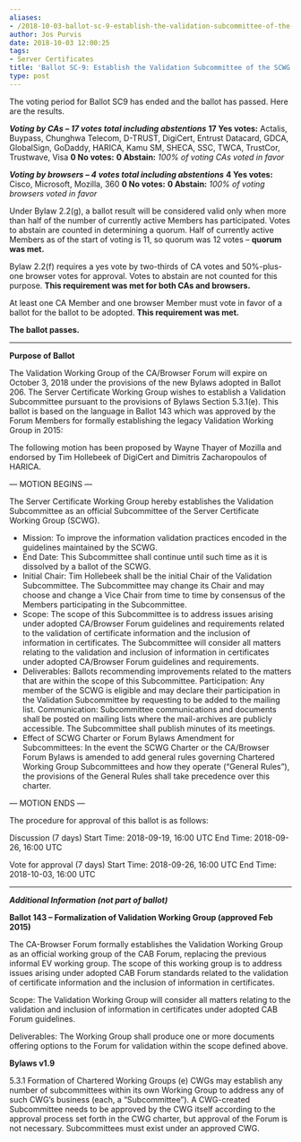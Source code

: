```yaml
---
aliases:
- /2018-10-03-ballot-sc-9-establish-the-validation-subcommittee-of-the-scwg/
author: Jos Purvis
date: 2018-10-03 12:00:25
tags:
- Server Certificates
title: 'Ballot SC-9: Establish the Validation Subcommittee of the SCWG'
type: post
---
```


The voting period for Ballot SC9 has ended and the ballot has passed. Here are the results.

_**Voting by CAs – 17 votes total including abstentions**_
**17 Yes votes:** Actalis, Buypass, Chunghwa Telecom, D-TRUST, DigiCert, Entrust Datacard, GDCA, GlobalSign, GoDaddy, HARICA, Kamu SM, SHECA, SSC, TWCA, TrustCor, Trustwave, Visa
**0 No votes:**
**0 Abstain:**
_100% of voting CAs voted in favor_

_**Voting by browsers – 4 votes total including abstentions**_
**4 Yes votes:** Cisco, Microsoft, Mozilla, 360
**0 No votes:**
**0 Abstain:**
_100% of voting browsers voted in favor_

Under Bylaw 2.2(g), a ballot result will be considered valid only when more than half of the number of currently active Members has participated. Votes to abstain are counted in determining a quorum. Half of currently active Members as of the start of voting is 11, so quorum was 12 votes – **quorum was met.**

Bylaw 2.2(f) requires a yes vote by two-thirds of CA votes and 50%-plus-one browser votes for approval. Votes to abstain are not counted for this purpose. **This requirement was met for both CAs and browsers.**

At least one CA Member and one browser Member must vote in favor of a ballot for the ballot to be adopted. **This requirement was met.**

**The ballot passes.**

______________________________________________________________________

**Purpose of Ballot**

The Validation Working Group of the CA/Browser Forum will expire on October 3, 2018 under the provisions of the new Bylaws adopted in Ballot 206. The Server Certificate Working Group wishes to establish a Validation Subcommittee pursuant to the provisions of Bylaws Section 5.3.1(e). This ballot is based on the language in Ballot 143 which was approved by the Forum Members for formally establishing the legacy Validation Working Group in 2015:

The following motion has been proposed by Wayne Thayer of Mozilla and endorsed by Tim Hollebeek of DigiCert and Dimitris Zacharopoulos of HARICA.

— MOTION BEGINS —

The Server Certificate Working Group hereby establishes the Validation Subcommittee as an official Subcommittee of the Server Certificate Working Group (SCWG).

- Mission: To improve the information validation practices encoded in the guidelines maintained by the SCWG.
- End Date: This Subcommittee shall continue until such time as it is dissolved by a ballot of the SCWG.
- Initial Chair: Tim Hollebeek shall be the initial Chair of the Validation Subcommittee. The Subcommittee may change its Chair and may choose and change a Vice Chair from time to time by consensus of the Members participating in the Subcommittee.
- Scope: The scope of this Subcommittee is to address issues arising under adopted CA/Browser Forum guidelines and requirements related to the validation of certificate information and the inclusion of information in certificates. The Subcommittee will consider all matters relating to the validation and inclusion of information in certificates under adopted CA/Browser Forum guidelines and requirements.
- Deliverables: Ballots recommending improvements related to the matters that are within the scope of this Subcommittee.
  Participation: Any member of the SCWG is eligible and may declare their participation in the Validation Subcommittee by requesting to be added to the mailing list.
  Communication: Subcommittee communications and documents shall be posted on mailing lists where the mail-archives are publicly accessible. The Subcommittee shall publish minutes of its meetings.
- Effect of SCWG Charter or Forum Bylaws Amendment for Subcommittees: In the event the SCWG Charter or the CA/Browser Forum Bylaws is amended to add general rules governing Chartered Working Group Subcommittees and how they operate (“General Rules”), the provisions of the General Rules shall take precedence over this charter.

— MOTION ENDS —

The procedure for approval of this ballot is as follows:

Discussion (7 days)
Start Time: 2018-09-19, 16:00 UTC
End Time: 2018-09-26, 16:00 UTC

Vote for approval (7 days)
Start Time: 2018-09-26, 16:00 UTC
End Time: 2018-10-03, 16:00 UTC

______________________________________________________________________

_**Additional Information (not part of ballot)**_

**Ballot 143 – Formalization of Validation Working Group (approved Feb 2015)**

The CA-Browser Forum formally establishes the Validation Working Group as an official working group of the CAB Forum, replacing the previous informal EV working group. The scope of this working group is to address issues arising under adopted CAB Forum standards related to the validation of certificate information and the inclusion of information in certificates.

Scope: The Validation Working Group will consider all matters relating to the validation and inclusion of information in certificates under adopted CAB Forum guidelines.

Deliverables: The Working Group shall produce one or more documents offering options to the Forum for validation within the scope defined above.

**Bylaws v1.9**

5.3.1 Formation of Chartered Working Groups
(e) CWGs may establish any number of subcommittees within its own Working Group to address any of such CWG’s business (each, a “Subcommittee”). A CWG-created Subcommittee needs to be approved by the CWG itself according to the approval process set forth in the CWG charter, but approval of the Forum is not necessary. Subcommittees must exist under an approved CWG.